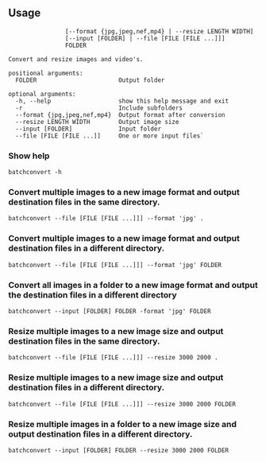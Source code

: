 ## Usage

```batchconvert [-h] [-r]
                [--format {jpg,jpeg,nef,mp4} | --resize LENGTH WIDTH]
                [--input [FOLDER] | --file [FILE [FILE ...]]]
                FOLDER

Convert and resize images and video's.

positional arguments:
  FOLDER                       Output folder

optional arguments:
  -h, --help                   show this help message and exit
  -r                           Include subfolders
  --format {jpg,jpeg,nef,mp4}  Output format after conversion
  --resize LENGTH WIDTH        Output image size
  --input [FOLDER]             Input folder
  --file [FILE [FILE ...]]     One or more input files`
```

### Show help
`batchconvert -h`

### Convert multiple images to a new image format and output destination files in the same directory.
`batchconvert --file [FILE [FILE ...]]] --format 'jpg' .`

### Convert multiple images to a new image format and output destination files in a different directory.
`batchconvert --file [FILE [FILE ...]]] --format 'jpg' FOLDER`

### Convert all images in a folder to a new image format and output the destination files in a different directory
`batchconvert --input [FOLDER] FOLDER -format 'jpg' FOLDER`

### Resize multiple images to a new image size and output destination files in the same directory.
`batchconvert --file [FILE [FILE ...]]] --resize 3000 2000 .`

### Resize multiple images to a new image size and output destination files in a different directory.
`batchconvert --file [FILE [FILE ...]]] --resize 3000 2000 FOLDER`

### Resize multiple images in a folder to a new image size and output destination files in a different directory.
`batchconvert --input [FOLDER] FOLDER --resize 3000 2000 FOLDER`
